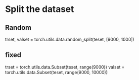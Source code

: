 # Split the dataset

## Random 
trset, valset = torch.utils.data.random_split(teset, [9000, 1000])

## fixed
trset = torch.utils.data.Subset(teset, range(9000))
valset = torch.utils.data.Subset(teset, range(9000, 10000))
